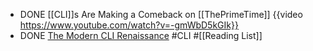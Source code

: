 - DONE [[CLI]]s Are Making a Comeback on [[ThePrimeTime]]
  {{video https://www.youtube.com/watch?v=-gmWbD5kGIk}}
- DONE [The Modern CLI Renaissance](https://gabevenberg.com/posts/cli-renaissance/) #CLI #[[Reading List]]